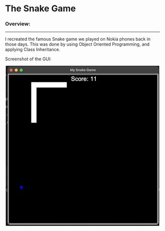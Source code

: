# The Snake Game
### Overview: ###
_________________
I recreated the famous Snake game we played on Nokia phones back in those days. This was done by using Object Oriented Programming, and applying Class Inheritance.

Screenshot of the GUI:
<p align="center">
  <img src="https://github.com/w-diana/100_days_Python_Challenge/blob/main/Day_20%20%26%2021%20-%20The%20Snake%20Game/screenshot.jpg" width="500">
</p>

